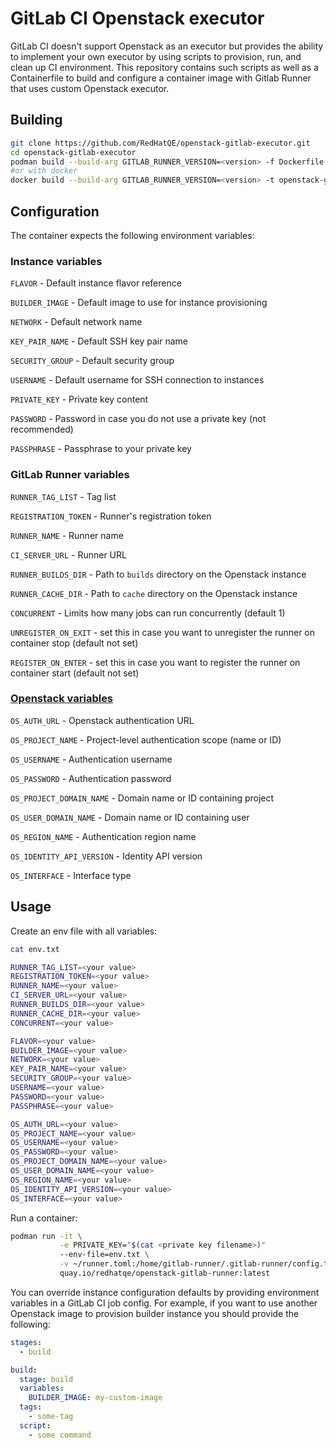 # GitLab CI Openstack executor

GitLab CI doesn't support Openstack as an executor but provides the ability to implement your own
executor by using scripts to provision, run, and clean up CI environment. This repository contains
such scripts as well as a Containerfile to build and configure a container image with Gitlab Runner
that uses custom Openstack executor.

## Building

```sh
git clone https://github.com/RedHatQE/openstack-gitlab-executor.git
cd openstack-gitlab-executor
podman build --build-arg GITLAB_RUNNER_VERSION=<version> -f Dockerfile -t openstack-gitlab-runner
#or with docker
docker build --build-arg GITLAB_RUNNER_VERSION=<version> -t openstack-gitlab-runner .
```

## Configuration

The container expects the following environment variables:

### Instance variables

`FLAVOR` - Default instance flavor reference

`BUILDER_IMAGE` - Default image to use for instance provisioning

`NETWORK` - Default network name

`KEY_PAIR_NAME` - Default SSH key pair name

`SECURITY_GROUP` - Default security group

`USERNAME` - Default username for SSH connection to instances

`PRIVATE_KEY` - Private key content

`PASSWORD`  - Password in case you do not use a private key (not recommended)

`PASSPHRASE` - Passphrase to your private key

### GitLab Runner variables

`RUNNER_TAG_LIST` - Tag list

`REGISTRATION_TOKEN` - Runner's registration token

`RUNNER_NAME` - Runner name

`CI_SERVER_URL` - Runner URL

`RUNNER_BUILDS_DIR` - Path to `builds` directory on the Openstack instance

`RUNNER_CACHE_DIR` - Path to `cache` directory on the Openstack instance

`CONCURRENT` - Limits how many jobs can run concurrently (default 1)

`UNREGISTER_ON_EXIT` - set this in case you want to unregister the runner on container stop (default not set)

`REGISTER_ON_ENTER` - set this in case you want to register the runner on container start (default not set)

### [Openstack variables](https://docs.openstack.org/python-openstackclient/latest/cli/man/openstack.html#environment-variables)

`OS_AUTH_URL` - Openstack authentication URL

`OS_PROJECT_NAME` - Project-level authentication scope (name or ID)

`OS_USERNAME` - Authentication username

`OS_PASSWORD` - Authentication password

`OS_PROJECT_DOMAIN_NAME` - Domain name or ID containing project

`OS_USER_DOMAIN_NAME` - Domain name or ID containing user

`OS_REGION_NAME` - Authentication region name

`OS_IDENTITY_API_VERSION` - Identity API version

`OS_INTERFACE` - Interface type

## Usage

Create an env file with all variables:

```sh
cat env.txt

RUNNER_TAG_LIST=<your value>
REGISTRATION_TOKEN=<your value>
RUNNER_NAME=<your value>
CI_SERVER_URL=<your value>
RUNNER_BUILDS_DIR=<your value>
RUNNER_CACHE_DIR=<your value>
CONCURRENT=<your value>

FLAVOR=<your value>
BUILDER_IMAGE=<your value>
NETWORK=<your value>
KEY_PAIR_NAME=<your value>
SECURITY_GROUP=<your value>
USERNAME=<your value>
PASSWORD=<your value>
PASSPHRASE=<your value>

OS_AUTH_URL=<your value>
OS_PROJECT_NAME=<your value>
OS_USERNAME=<your value>
OS_PASSWORD=<your value>
OS_PROJECT_DOMAIN_NAME=<your value>
OS_USER_DOMAIN_NAME=<your value>
OS_REGION_NAME=<your value>
OS_IDENTITY_API_VERSION=<your value>
OS_INTERFACE=<your value>
```

Run a container:

```sh
podman run -it \
           -e PRIVATE_KEY="$(cat <private key filename>)"
           --env-file=env.txt \
           -v ~/runner.toml:/home/gitlab-runner/.gitlab-runner/config.toml
           quay.io/redhatqe/openstack-gitlab-runner:latest
```

You can override instance configuration defaults by providing environment variables in a GitLab CI
job config. For example, if you want to use another Openstack image to provision builder instance
you should provide the following:

```yaml
stages:
  - build

build:
  stage: build
  variables:
    BUILDER_IMAGE: my-custom-image
  tags:
    - some-tag
  script:
    - some command
```
